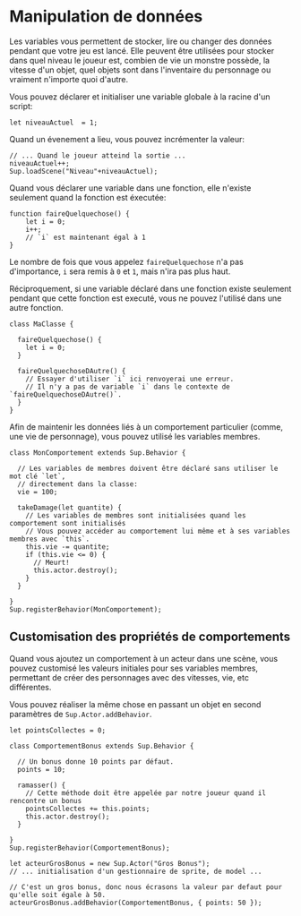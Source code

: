 # Manipulation de données

Les variables vous permettent de stocker, lire ou changer des données pendant que votre jeu est lancé. Elle peuvent être utilisées pour stocker dans quel niveau le joueur est, combien de vie un monstre possède, la vitesse d'un objet, quel objets sont dans l'inventaire du personnage ou vraiment n'importe quoi d'autre.

Vous pouvez déclarer et initialiser une variable globale à la racine d'un script:

```
let niveauActuel  = 1;
``` 

Quand un évenement a lieu, vous pouvez incrémenter la valeur:

```
// ... Quand le joueur atteind la sortie ...
niveauActuel++;
Sup.loadScene("Niveau"+niveauActuel);
```

Quand vous déclarer une variable dans une fonction, elle n'existe seulement quand la fonction est éxecutée:

```
function faireQuelquechose() {
	let i = 0;
	i++;
	// `i` est maintenant égal à 1
}
```

Le nombre de fois que vous appelez `faireQuelquechose` n'a pas d'importance, `i` sera remis à `0` et `1`, mais n'ira pas plus haut.

Réciproquement, si une variable déclaré dans une fonction existe seulement pendant que cette fonction est executé, vous ne pouvez l'utilisé dans une autre fonction.

```
class MaClasse {

  faireQuelquechose() {
    let i = 0;
  }

  faireQuelquechoseDAutre() {
    // Essayer d'utiliser `i` ici renvoyerai une erreur.
    // Il n'y a pas de variable `i` dans le contexte de `faireQuelquechoseDAutre()`.
  }
}
```

Afin de maintenir les données liés à un comportement particulier (comme, une vie de personnage), vous pouvez utilisé les variables membres.

```
class MonComportement extends Sup.Behavior {

  // Les variables de membres doivent être déclaré sans utiliser le mot clé `let`,
  // directement dans la classe:
  vie = 100;

  takeDamage(let quantite) {
    // Les variables de membres sont initialisées quand les comportement sont initialisés
    // Vous pouvez accéder au comportement lui même et à ses variables membres avec `this`.
    this.vie -= quantite;
    if (this.vie <= 0) {
      // Meurt!
      this.actor.destroy();
    }
  }

}
Sup.registerBehavior(MonComportement);
```

## Customisation des propriétés de comportements

Quand vous ajoutez un comportement à un acteur dans une scène, vous pouvez customisé les valeurs initiales pour ses variables membres, permettant de créer des personnages avec des vitesses, vie, etc différentes.

Vous pouvez réaliser la même chose en passant un objet en second paramètres de `Sup.Actor.addBehavior`.

```
let pointsCollectes = 0;

class ComportementBonus extends Sup.Behavior {

  // Un bonus donne 10 points par défaut.
  points = 10;

  ramasser() {
    // Cette méthode doit être appelée par notre joueur quand il rencontre un bonus
    pointsCollectes += this.points;
    this.actor.destroy();
  }

}
Sup.registerBehavior(ComportementBonus);

let acteurGrosBonus = new Sup.Actor("Gros Bonus");
// ... initialisation d'un gestionnaire de sprite, de model ...

// C'est un gros bonus, donc nous écrasons la valeur par defaut pour qu'elle soit égale à 50.
acteurGrosBonus.addBehavior(ComportementBonus, { points: 50 });
```
